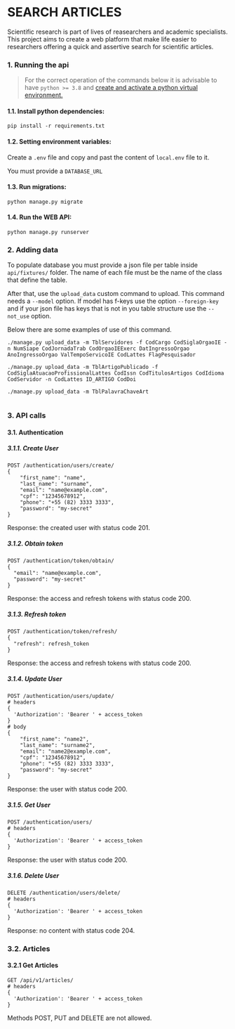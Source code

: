 # SEARCH ARTICLES

Scientific research is part of lives of reasearchers and academic specialists. 
This project aims to create a web platform that make life easier to researchers offering 
a quick and assertive search for scientific articles.

### 1. Running the api

> For the correct operation of the commands below it is advisable to have `python >= 3.8` and 
[create and activate a python virtual environment.](https://uoa-eresearch.github.io/eresearch-cookbook/recipe/2014/11/26/python-virtual-env/)

#### 1.1. Install python dependencies:
```shell
pip install -r requirements.txt
```

#### 1.2. Setting environment variables:
Create a `.env` file and copy and past the content of `local.env` file to it.

You must provide a `DATABASE_URL`

#### 1.3. Run migrations:
```shell
python manage.py migrate
```

#### 1.4. Run the WEB API:
```shell
python manage.py runserver
```

### 2. Adding data
To populate database you must provide a json file per table inside `api/fixtures/` folder. The name
 of each file must be the name of the class that define the table. 

After that, use the `upload_data` custom command to upload. This command needs a `--model` option.
If model has f-keys use the option `--foreign-key` and if your json file has keys that is not in you
table structure use the `--not_use` option. 

Below there are some examples of use of this command.
```shell
./manage.py upload_data -m TblServidores -f CodCargo CodSiglaOrgaoIE -n NumSiape CodJornadaTrab CodOrgaoIEExerc DatIngressoOrgao AnoIngressoOrgao ValTempoServicoIE CodLattes FlagPesquisador
```

```shell
./manage.py upload_data -m TblArtigoPublicado -f CodSiglaAtuacaoProfissionalLattes CodIssn CodTitulosArtigos CodIdioma CodServidor -n CodLattes ID_ARTIGO CodDoi
```

```shell
./manage.py upload_data -m TblPalavraChaveArt
```

```shell

```

### 3. API calls

#### 3.1. Authentication

##### 3.1.1. Create User
```shell
POST /authentication/users/create/
{
    "first_name": "name",
    "last_name": "surname",
    "email": "name@example.com",
    "cpf": "12345678912",
    "phone": "+55 (82) 3333 3333",
    "password": "my-secret"
}
```
Response: the created user with status code 201.

##### 3.1.2. Obtain token
```shell
POST /authentication/token/obtain/
{
  "email": "name@example.com",
  "password": "my-secret"
}
```
Response: the access and refresh tokens with status code 200.

##### 3.1.3. Refresh token
```shell
POST /authentication/token/refresh/
{
  "refresh": refresh_token
}
```
Response: the access and refresh tokens with status code 200.

##### 3.1.4. Update User
```shell
POST /authentication/users/update/
# headers
{
  'Authorization': 'Bearer ' + access_token
}
# body
{
    "first_name": "name2",
    "last_name": "surname2",
    "email": "name2@example.com",
    "cpf": "12345678912",
    "phone": "+55 (82) 3333 3333",
    "password": "my-secret"
}
```
Response: the user with status code 200.

##### 3.1.5. Get User
```shell
POST /authentication/users/
# headers
{
  'Authorization': 'Bearer ' + access_token
}
```
Response: the user with status code 200.

##### 3.1.6. Delete User
```shell
DELETE /authentication/users/delete/
# headers
{
  'Authorization': 'Bearer ' + access_token
}
```
Response: no content with status code 204.

### 3.2. Articles

#### 3.2.1 Get Articles

```shell
GET /api/v1/articles/
# headers
{
  'Authorization': 'Bearer ' + access_token
}
```
Methods POST, PUT and DELETE are not allowed.
